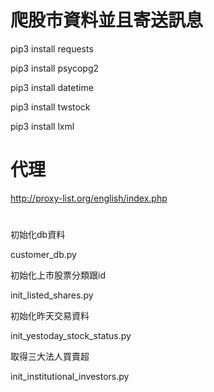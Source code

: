 # 爬股市資料並且寄送訊息

pip3 install requests

pip3 install psycopg2

pip3 install datetime

pip3 install twstock

pip3 install lxml

# 代理
http://proxy-list.org/english/index.php

#
初始化db資料

customer_db.py

初始化上市股票分類跟id

init_listed_shares.py

初始化昨天交易資料

init_yestoday_stock_status.py

取得三大法人買賣超

init_institutional_investors.py



